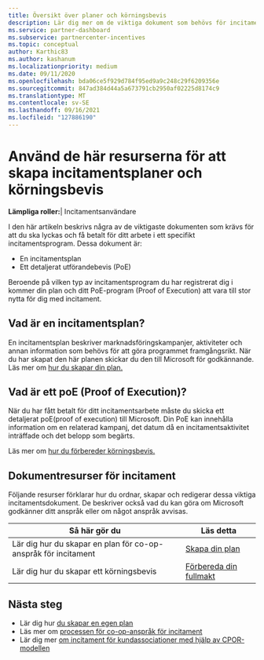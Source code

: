 ```yaml
---
title: Översikt över planer och körningsbevis
description: Lär dig mer om de viktiga dokument som behövs för incitament, inklusive en plan för co-op-incitamentsanspråk och ett detaljerat utförandebevis (PoE).
ms.service: partner-dashboard
ms.subservice: partnercenter-incentives
ms.topic: conceptual
author: Karthic83
ms.author: kashanum
ms.localizationpriority: medium
ms.date: 09/11/2020
ms.openlocfilehash: bda06ce5f929d784f95ed9a9c248c29f6209356e
ms.sourcegitcommit: 847ad384d44a5a673791cb2950af02225d8174c9
ms.translationtype: MT
ms.contentlocale: sv-SE
ms.lasthandoff: 09/16/2021
ms.locfileid: "127886190"
---
```

# <a name="use-these-resources-to-help-you-create-incentives-plans-and-proofs-of-execution"></a>Använd de här resurserna för att skapa incitamentsplaner och körningsbevis

**Lämpliga roller:**| Incitamentsanvändare

I den här artikeln beskrivs några av de viktigaste dokumenten som krävs för att du ska lyckas och få betalt för ditt arbete i ett specifikt incitamentsprogram. Dessa dokument är:

- En incitamentsplan
- Ett detaljerat utförandebevis (PoE)

Beroende på vilken typ av incitamentsprogram du har registrerat dig i kommer din plan och ditt PoE-program (Proof of Execution) att vara till stor nytta för dig med incitament.

## <a name="what-is-an-incentives-plan"></a>Vad är en incitamentsplan?

En incitamentsplan beskriver marknadsföringskampanjer, aktiviteter och annan information som behövs för att göra programmet framgångsrikt. När du har skapat den här planen skickar du den till Microsoft för godkännande. Läs mer om [hur du skapar din plan.](incentives-create-your-plan.md)

## <a name="what-is-a-proof-of-execution-poe"></a>Vad är ett poE (Proof of Execution)?

När du har fått betalt för ditt incitamentsarbete måste du skicka ett detaljerat poE(proof of execution) till Microsoft. Din PoE kan innehålla information om en relaterad kampanj, det datum då en incitamentsaktivitet inträffade och det belopp som begärts. 

Läs mer om [hur du förbereder körningsbevis.](incentives-prepare-your-proof-of-execution.md)

## <a name="incentives-document-resources"></a>Dokumentresurser för incitament

Följande resurser förklarar hur du ordnar, skapar och redigerar dessa viktiga incitamentsdokument. De beskriver också vad du kan göra om Microsoft godkänner ditt anspråk eller om något anspråk avvisas.

|  **Så här gör du**  |  **Läs detta**  |
|--------------|-----------|
| Lär dig hur du skapar en plan för co-op-anspråk för incitament | [Skapa din plan](incentives-create-your-plan.md)  |
Lär dig hur du skapar ett körningsbevis | [Förbereda din fullmakt](incentives-prepare-your-proof-of-execution.md)  |

## <a name="next-steps"></a>Nästa steg

- Lär dig hur [du skapar en egen plan](incentives-create-your-plan.md)
- Läs mer om [processen för co-op-anspråk för incitament](claims-overview.md)
- Lär dig mer [om incitament för kundassociationer med hjälp av CPOR-modellen](submit-osa-claim.md)
